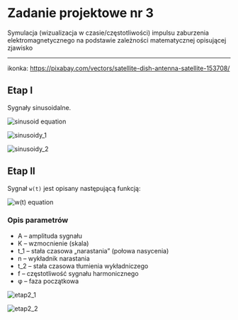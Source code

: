# Zadanie projektowe nr 3
Symulacja (wizualizacja w czasie/częstotliwości) impulsu zaburzenia elektromagnetycznego na podstawie zależności matematycznej opisującej zjawisko

---

ikonka: https://pixabay.com/vectors/satellite-dish-antenna-satellite-153708/

## Etap I
Sygnały sinusoidalne.

<img
    src="https://latex.codecogs.com/png.image?\LARGE&space;\dpi{100}\bg{white}y(t)=A\,\sin\bigl(2\pi&space;f&space;t&plus;\varphi\bigr)" 
    alt="sinusoid equation"
  />

![sinusoidy_1](https://github.com/user-attachments/assets/92194f8c-f23c-4e3c-a654-4e7d3aace25b)

![sinusoidy_2](https://github.com/user-attachments/assets/d0055219-a4a6-452f-8241-c652c0c09e52)


## Etap II
Sygnał `w(t)` jest opisany następującą funkcją:

<!-- inline png from CodeCogs (https://editor.codecogs.com/) -->
<img
  src="https://latex.codecogs.com/png.image?\LARGE&space;\dpi{100}\bg{white}w(t)=A\cdot&space;K\;\frac{\bigl(\tfrac{t}{t_1}\bigr)^n}{1&plus;\bigl(\tfrac{t}{t_1}\bigr)^n}\;\exp\!\Bigl(-\tfrac{t}{t_2}\Bigr)\;\cos\!\bigl(2\pi&space;f\,t&plus;\varphi\bigr)"
  alt="w(t) equation"
/>

<!--
$$
w(t)
= A \cdot K \;
  \frac{\bigl(\tfrac{t}{t_1}\bigr)^n}
       {1 + \bigl(\tfrac{t}{t_1}\bigr)^n}
  \;\exp\!\Bigl(-\tfrac{t}{t_2}\Bigr)
  \;\cos\!\bigl(2\pi f\,t + \varphi\bigr)
$$
-->

### Opis parametrów

- A – amplituda sygnału  
- K – wzmocnienie (skala)  
- t_1 – stała czasowa „narastania” (połowa nasycenia)  
- n – wykładnik narastania  
- t_2 – stała czasowa tłumienia wykładniczego  
- f – częstotliwość sygnału harmonicznego  
- φ – faza początkowa

![etap2_1](https://github.com/user-attachments/assets/23b4d0ee-9f7b-481e-a9b7-833bb1822ed2)

![etap2_2](https://github.com/user-attachments/assets/7601ba23-d91c-41cd-bbda-250d5389c4fe)


